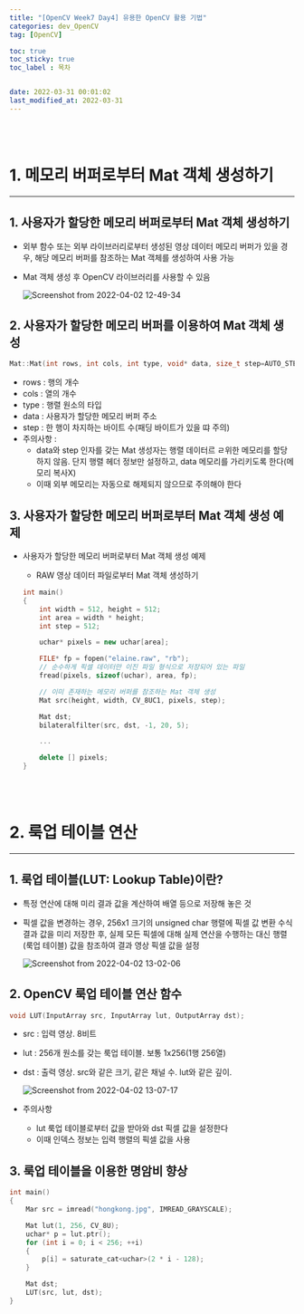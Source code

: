 ```yaml
---
title: "[OpenCV Week7 Day4] 유용한 OpenCV 활용 기법"
categories: dev_OpenCV
tag: [OpenCV]

toc: true
toc_sticky: true
toc_label : 목차


date: 2022-03-31 00:01:02
last_modified_at: 2022-03-31
---
```

<br>
<br>

# 1. 메모리 버퍼로부터 Mat 객체 생성하기 
---
## 1. 사용자가 할당한 메모리 버퍼로부터 Mat 객체 생성하기 
* 외부 함수 또는 외부 라이브러리로부터 생성된 영상 데이터 메모리 버퍼가 있을 경우, 해당 메모리 버퍼를 참조하는 Mat 객체를 생성하여 사용 가능 
* Mat 객체 생성 후 OpenCV 라이브러리를 사용할 수 있음

    ![Screenshot from 2022-04-02 12-49-34](https://user-images.githubusercontent.com/58837749/161365088-15197dae-1b63-46c4-87a3-724d1cbb98a0.png)

## 2. 사용자가 할당한 메모리 버퍼를 이용하여 Mat 객체 생성 

```cpp
Mat::Mat(int rows, int cols, int type, void* data, size_t step=AUTO_STEP)
```

* rows : 행의 개수
* cols : 열의 개수
* type : 행렬 원소의 타입
* data : 사용자가 할당한 메모리 버퍼 주소
* step : 한 행이 차지하는 바이트 수(패딩 바이트가 있을 땨 주의)
* 주의사항 : 
    - data와 step 인자를 갖는 Mat 생성자는 행렬 데이터르 ㄹ위한 메모리를 할당하지 않음. 단지 행렬 헤더 정보만 설정하고, data 메모리를 가리키도록 한다(메모리 복사X) 
    - 이때 외부 메모리는 자동으로 해제되지 않으므로 주의해야 한다 

## 3. 사용자가 할당한 메모리 버퍼로부터 Mat 객체 생성 예제 
* 사용자가 할당한 메모리 버퍼로부터 Mat 객체 생성 예제 
    - RAW 영상 데이터 파일로부터 Mat 객체 생성하기 

    ```cpp
    int main()
    {
        int width = 512, height = 512;
        int area = width * height;
        int step = 512;

        uchar* pixels = new uchar[area];

        FILE* fp = fopen("elaine.raw", "rb");
        // 순수하게 픽셀 데이터만 이진 파일 형식으로 저장되어 있는 파일
        fread(pixels, sizeof(uchar), area, fp);

        // 이미 존재하는 메모리 버퍼를 참조하는 Mat 객체 생성 
        Mat src(height, width, CV_8UC1, pixels, step);

        Mat dst;
        bilateralfilter(src, dst, -1, 20, 5);

        ...

        delete [] pixels;
    }
    ```
<br>
<br>

# 2. 룩업 테이블 연산
---
## 1. 룩업 테이블(LUT: Lookup Table)이란? 
* 특정 연산에 대해 미리 결과 값을 계산하여 배열 등으로 저장해 놓은 것 
* 픽셀 값을 변경하는 경우, 256x1 크기의 unsigned char 행렬에 픽셀 값 변환 수식 결과 값을 미리 저장한 후, 실제 모든 픽셀에 대해 실제 연산을 수행하는 대신 행렬(룩업 테이블) 값을 참조하여 결과 영상 픽셀 값을 설정 

    ![Screenshot from 2022-04-02 13-02-06](https://user-images.githubusercontent.com/58837749/161365495-34d2ae47-2162-4256-9595-7527637367a1.png)

## 2. OpenCV 룩업 테이블 연산 함수 

```cpp
void LUT(InputArray src, InputArray lut, OutputArray dst);
```

* src : 입력 영상. 8비트 
* lut : 256개 원소를 갖는 룩업 테이블. 보통 1x256(1행 256열)
* dst : 출력 영상. src와 같은 크기, 같은 채널 수. lut와 같은 깊이.

    ![Screenshot from 2022-04-02 13-07-17](https://user-images.githubusercontent.com/58837749/161365646-db0b3890-e2cf-4e3e-8bc3-5f3209dbcc25.png)

* 주의사항 
    - lut 룩업 테이블로부터 값을 받아와 dst 픽셀 값을 설정한다 
    - 이때 인덱스 정보는 입력 행렬의 픽셀 값을 사용


## 3. 룩업 테이블을 이용한 명암비 향상 

```cpp
int main()
{
    Mar src = imread("hongkong.jpg", IMREAD_GRAYSCALE);

    Mat lut(1, 256, CV_8U);
    uchar* p = lut.ptr();
    for (int i = 0; i < 256; ++i)
    {
        p[i] = saturate_cat<uchar>(2 * i - 128);
    }

    Mat dst;
    LUT(src, lut, dst);
}
```


<br>
<br>